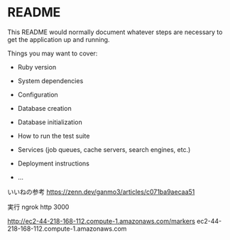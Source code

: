 # README

This README would normally document whatever steps are necessary to get the
application up and running.

Things you may want to cover:

- Ruby version

- System dependencies

- Configuration

- Database creation

- Database initialization

- How to run the test suite

- Services (job queues, cache servers, search engines, etc.)

- Deployment instructions

- ...

いいねの参考
https://zenn.dev/ganmo3/articles/c071ba9aecaa51

実行
ngrok http 3000


http://ec2-44-218-168-112.compute-1.amazonaws.com/markers
 ec2-44-218-168-112.compute-1.amazonaws.com